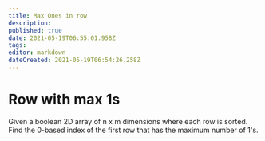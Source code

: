 ```yaml
---
title: Max Ones in row
description: 
published: true
date: 2021-05-19T06:55:01.958Z
tags: 
editor: markdown
dateCreated: 2021-05-19T06:54:26.258Z
---
```


# Row with max 1s 
Given a boolean 2D array of n x m dimensions where each row is sorted. Find the 0-based index of the first row that has the maximum number of 1's.

